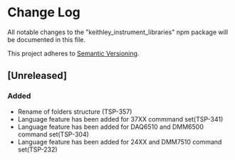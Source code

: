 # Change Log

All notable changes to the "keithley_instrument_libraries" npm package will be documented in this file.

This project adheres to [Semantic Versioning](https://semver.org/spec/v2.0.0.html).


<!--
Check [Keep a Changelog](http://keepachangelog.com/) for recommendations on how to structure this file.

    Added -- for new features.
    Changed -- for changes in existing functionality.
    Deprecated -- for soon-to-be removed features.
    Removed -- for now removed features.
    Fixed -- for any bug fixes.
    Security -- in case of vulnerabilities.
-->

<!--
## [Unreleased]
-->

## [Unreleased]
### Added
- Rename of folders structure (TSP-357)
- Language feature has been added for 37XX commmand set(TSP-341)
- Language feature has been added for  DAQ6510 and DMM6500 command set(TSP-304)
- Language feature has been added for 24XX and DMM7510 command set(TSP-232)

